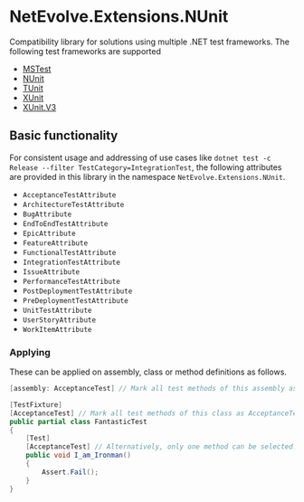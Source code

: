 # NetEvolve.Extensions.NUnit

Compatibility library for solutions using multiple .NET test frameworks.
The following test frameworks are supported
- [MSTest](https://www.nuget.org/packages/NetEvolve.Extensions.MSTest)
- [NUnit](https://www.nuget.org/packages/NetEvolve.Extensions.NUnit)  
- [TUnit](https://www.nuget.org/packages/NetEvolve.Extensions.TUnit)
- [XUnit](https://www.nuget.org/packages/NetEvolve.Extensions.XUnit)
- [XUnit.V3](https://www.nuget.org/packages/NetEvolve.Extensions.XUnit.V3)

## Basic functionality

For consistent usage and addressing of use cases like
`dotnet test -c Release --filter TestCategory=IntegrationTest`,
the following attributes are provided in this library in the namespace `NetEvolve.Extensions.NUnit`.

- `AcceptanceTestAttribute`
- `ArchitectureTestAttribute`
- `BugAttribute`
- `EndToEndTestAttribute`
- `EpicAttribute`
- `FeatureAttribute`
- `FunctionalTestAttribute`
- `IntegrationTestAttribute`
- `IssueAttribute`
- `PerformanceTestAttribute`
- `PostDeploymentTestAttribute`
- `PreDeploymentTestAttribute`
- `UnitTestAttribute`
- `UserStoryAttribute`
- `WorkItemAttribute`

### Applying
These can be applied on assembly, class or method definitions as follows.

```cs
[assembly: AcceptanceTest] // Mark all test methods of this assembly as AcceptanceTest

[TestFixture]
[AcceptanceTest] // Mark all test methods of this class as AcceptanceTest
public partial class FantasticTest
{
    [Test]
    [AcceptanceTest] // Alternatively, only one method can be selected.
    public void I_am_Ironman()
    {
        Assert.Fail();
    }
}
```